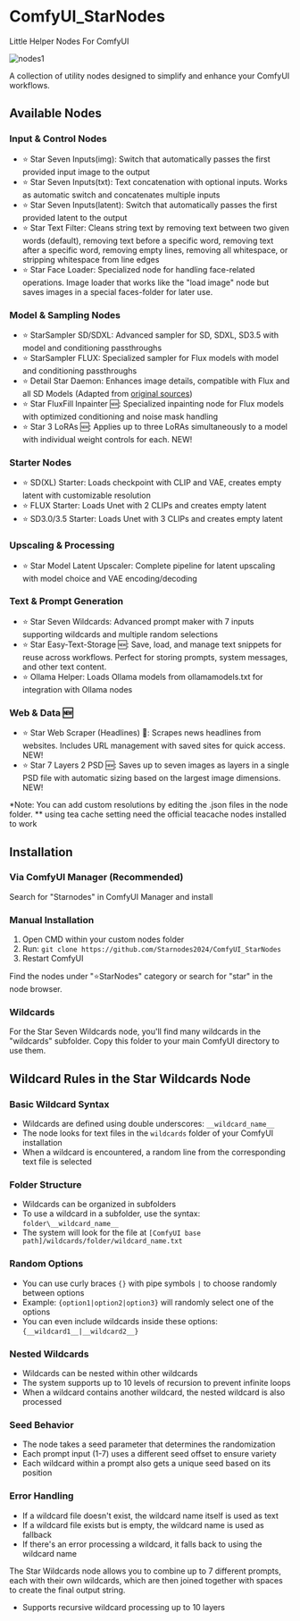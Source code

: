 # ComfyUI_StarNodes

Little Helper Nodes For ComfyUI
 
![nodes1](https://github.com/user-attachments/assets/7e858aeb-3cf7-4675-bc44-473ec345ef1c)

A collection of utility nodes designed to simplify and enhance your ComfyUI workflows.

## Available Nodes

### Input & Control Nodes
- ⭐ Star Seven Inputs(img): Switch that automatically passes the first provided input image to the output
- ⭐ Star Seven Inputs(txt): Text concatenation with optional inputs. Works as automatic switch and concatenates multiple inputs
- ⭐ Star Seven Inputs(latent): Switch that automatically passes the first provided latent to the output
- ⭐ Star Text Filter: Cleans string text by removing text between two given words (default), removing text before a specific word, removing text after a specific word, removing empty lines, removing all whitespace, or stripping whitespace from line edges
- ⭐ Star Face Loader: Specialized node for handling face-related operations. Image loader that works like the "load image" node but saves images in a special faces-folder for later use.

### Model & Sampling Nodes
- ⭐ StarSampler SD/SDXL: Advanced sampler for SD, SDXL, SD3.5 with model and conditioning passthroughs
- ⭐ StarSampler FLUX: Specialized sampler for Flux models with model and conditioning passthroughs
- ⭐ Detail Star Daemon: Enhances image details, compatible with Flux and all SD Models (Adapted from [original sources](https://github.com/muerrilla/sd-webui-detail-daemon))
- ⭐ Star FluxFill Inpainter 🆕: Specialized inpainting node for Flux models with optimized conditioning and noise mask handling
- ⭐ Star 3 LoRAs 🆕: Applies up to three LoRAs simultaneously to a model with individual weight controls for each. NEW!

### Starter Nodes
- ⭐ SD(XL) Starter: Loads checkpoint with CLIP and VAE, creates empty latent with customizable resolution
- ⭐ FLUX Starter: Loads Unet with 2 CLIPs and creates empty latent
- ⭐ SD3.0/3.5 Starter: Loads Unet with 3 CLIPs and creates empty latent

### Upscaling & Processing
- ⭐ Star Model Latent Upscaler: Complete pipeline for latent upscaling with model choice and VAE encoding/decoding

### Text & Prompt Generation
- ⭐ Star Seven Wildcards: Advanced prompt maker with 7 inputs supporting wildcards and multiple random selections
- ⭐ Star Easy-Text-Storage 🆕: Save, load, and manage text snippets for reuse across workflows. Perfect for storing prompts, system messages, and other text content.
- ⭐ Ollama Helper: Loads Ollama models from ollamamodels.txt for integration with Ollama nodes

### Web & Data 🆕
- ⭐ Star Web Scraper (Headlines) 📰: Scrapes news headlines from websites. Includes URL management with saved sites for quick access. NEW!
- ⭐ Star 7 Layers 2 PSD 🆕: Saves up to seven images as layers in a single PSD file with automatic sizing based on the largest image dimensions. NEW!

*Note: You can add custom resolutions by editing the .json files in the node folder.
** using tea cache setting need the official teacache nodes installed to work

## Installation

### Via ComfyUI Manager (Recommended)
Search for "Starnodes" in ComfyUI Manager and install

### Manual Installation
1. Open CMD within your custom nodes folder
2. Run: `git clone https://github.com/Starnodes2024/ComfyUI_StarNodes`
3. Restart ComfyUI

Find the nodes under "⭐StarNodes" category or search for "star" in the node browser.

### Wildcards
For the Star Seven Wildcards node, you'll find many wildcards in the "wildcards" subfolder. Copy this folder to your main ComfyUI directory to use them.

## Wildcard Rules in the Star Wildcards Node

### Basic Wildcard Syntax
- Wildcards are defined using double underscores: `__wildcard_name__`
- The node looks for text files in the `wildcards` folder of your ComfyUI installation
- When a wildcard is encountered, a random line from the corresponding text file is selected

### Folder Structure
- Wildcards can be organized in subfolders
- To use a wildcard in a subfolder, use the syntax: `folder\__wildcard_name__`
- The system will look for the file at `[ComfyUI base path]/wildcards/folder/wildcard_name.txt`

### Random Options
- You can use curly braces `{}` with pipe symbols `|` to choose randomly between options
- Example: `{option1|option2|option3}` will randomly select one of the options
- You can even include wildcards inside these options: `{__wildcard1__|__wildcard2__}`

### Nested Wildcards
- Wildcards can be nested within other wildcards
- The system supports up to 10 levels of recursion to prevent infinite loops
- When a wildcard contains another wildcard, the nested wildcard is also processed

### Seed Behavior
- The node takes a seed parameter that determines the randomization
- Each prompt input (1-7) uses a different seed offset to ensure variety
- Each wildcard within a prompt also gets a unique seed based on its position

### Error Handling
- If a wildcard file doesn't exist, the wildcard name itself is used as text
- If a wildcard file exists but is empty, the wildcard name is used as fallback
- If there's an error processing a wildcard, it falls back to using the wildcard name

The Star Wildcards node allows you to combine up to 7 different prompts, each with their own wildcards, which are then joined together with spaces to create the final output string.

- Supports recursive wildcard processing up to 10 layers
